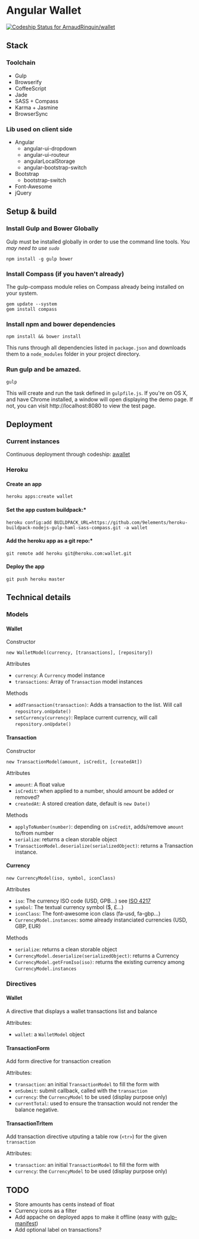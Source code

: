 Angular Wallet
==============

[ ![Codeship Status for ArnaudRinquin/wallet](https://www.codeship.io/projects/4bb61f00-f953-0131-b886-26b5a351acb8/status)](https://www.codeship.io/projects/28850)

## Stack

### Toolchain

* Gulp
* Browserify
* CoffeeScript
* Jade
* SASS + Compass
* Karma + Jasmine
* BrowserSync

### Lib used on client side

* Angular
  * angular-ui-dropdown
  * angular-ui-routeur
  * angularLocalStorage
  * angular-bootstrap-switch
* Bootstrap
  * bootstrap-switch
* Font-Awesome
* jQuery

## Setup & build

### Install Gulp and Bower Globally
Gulp must be installed globally in order to use the command line tools. *You may need to use `sudo`*
```
npm install -g gulp bower
```

### Install Compass (if you haven't already)
The gulp-compass module relies on Compass already being installed on your system.
```
gem update --system
gem install compass
```
### Install npm and bower dependencies
```
npm install && bower install
```
This runs through all dependencies listed in `package.json` and downloads them
to a `node_modules` folder in your project directory.

### Run gulp and be amazed.
```
gulp
```

This will create and run the task defined in `gulpfile.js`. If you're on OS X,
and have Chrome installed, a window will open displaying the demo page. If not,
you can visit http://localhost:8080 to view the test page.

## Deployment

### Current instances

Continuous deployment through codeship: [awallet](http://awallet.herokuapp.com/)

### Heroku

#### Create an app

```
heroku apps:create wallet
```

#### Set the app custom buildpack:*

```
heroku config:add BUILDPACK_URL=https://github.com/9elements/heroku-buildpack-nodejs-gulp-haml-sass-compass.git -a wallet
```
#### Add the heroku app as a git repo:*

```
git remote add heroku git@heroku.com:wallet.git
```

#### Deploy the app

```
git push heroku master
```

## Technical details

### Models

#### Wallet

Constructor

`new WalletModel(currency, [transactions], [repository])`

Attributes

* `currency`: A `Currency` model instance
* `transactions`: Array of `Transaction` model instances

Methods

* `addTransaction(transaction)`: Adds a transaction to the list. Will call `repository.onUpdate()`
* `setCurrency(currency)`: Replace current currency, will call `repository.onUpdate()`

#### Transaction

Constructor

`new TransactionModel(amount, isCredit, [createdAt])`

Attributes

* `amount`: A float value
* `isCredit`: when applied to a number, should amount be added or removed?
* `createdAt`: A stored creation date, default is `new Date()`

Methods

* `applyToNumber(number)`: depending on `isCredit`, adds/remove `amount` to/from number
* `serialize`: returns a clean storable object
* `TransactionModel.deserialize(serializedObject)`: returns a Transaction instance.

#### Currency

`new CurrencyModel(iso, symbol, iconClass)`

Attributes

* `iso`: The currency ISO code (USD, GPB...) see [ISO 4217](http://en.wikipedia.org/wiki/ISO_4217)
* `symbol`: The textual currency symbol ($, £...)
* `iconClass`: The font-awesome icon class (fa-usd, fa-gbp...)
* `CurrencyModel.instances`: some already instanciated currencies (USD, GBP, EUR)

Methods

* `serialize`: returns a clean storable object
* `CurrencyModel.deserialize(serializedObject)`: returns a Currency
* `CurrencyModel.getFromIso(iso)`: returns the existing currency among `CurrencyModel.instances`

### Directives

#### Wallet

A directive that displays a wallet transactions list and balance

Attributes:

* `wallet`: a `WalletModel` object

#### TransactionForm

Add form directive for transaction creation

Attributes:

* `transaction`: an initial `TransactionModel` to fill the form with
* `onSubmit`: submit callback, called with the `transaction`
* `currency`: the `CurrencyModel` to be used (display purpose only)
* `currentTotal`: used to ensure the transaction would not render the balance negative.

#### TransactionTrItem

Add transaction directive utputing a table row (`<tr>`) for the given `transaction`

Attributes:

* `transaction`: an initial `TransactionModel` to fill the form with
* `currency`: the `CurrencyModel` to be used (display purpose only)

## TODO

* Store amounts has cents instead of float
* Currency icons as a filter
* Add appache on deployed apps to make it offline (easy with [gulp-manifest](https://github.com/hillmanov/gulp-manifest))
* Add optional label on transactions?
